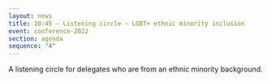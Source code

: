 ```yaml
---
layout: news
title: 10:45 – Listening circle – LGBT+ ethnic minority inclusion
event: conference-2022
section: agenda
sequence: "4"
---
```

A﻿ listening circle for delegates who are from an ethnic minority background.